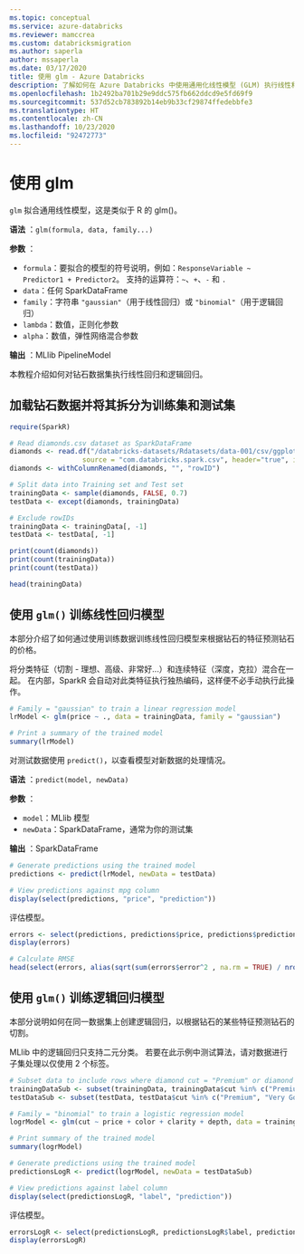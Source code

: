 ```yaml
---
ms.topic: conceptual
ms.service: azure-databricks
ms.reviewer: mamccrea
ms.custom: databricksmigration
ms.author: saperla
author: mssaperla
ms.date: 03/17/2020
title: 使用 glm - Azure Databricks
description: 了解如何在 Azure Databricks 中使用通用化线性模型 (GLM) 执行线性和逻辑回归。
ms.openlocfilehash: 1b2492ba701b29e9ddc575fb662ddcd9e5fd69f9
ms.sourcegitcommit: 537d52cb783892b14eb9b33cf29874ffedebbfe3
ms.translationtype: HT
ms.contentlocale: zh-CN
ms.lasthandoff: 10/23/2020
ms.locfileid: "92472773"
---
```

# <a name="use-glm"></a>使用 glm

`glm` 拟合通用线性模型，这是类似于 R 的 glm()。

**语法** ：`glm(formula, data, family...)`

**参数** ：

* `formula`：要拟合的模型的符号说明，例如：`ResponseVariable ~ Predictor1 + Predictor2`。 支持的运算符：`~`、`+`、`-` 和 `.`
* `data`：任何 SparkDataFrame
* `family`：字符串 `"gaussian"`（用于线性回归）或 `"binomial"`（用于逻辑回归）
* `lambda`：数值，正则化参数
* `alpha`：数值，弹性网络混合参数

**输出** ：MLlib PipelineModel

本教程介绍如何对钻石数据集执行线性回归和逻辑回归。

## <a name="load-diamonds-data-and-split-into-training-and-test-sets"></a>加载钻石数据并将其拆分为训练集和测试集

```r
require(SparkR)

# Read diamonds.csv dataset as SparkDataFrame
diamonds <- read.df("/databricks-datasets/Rdatasets/data-001/csv/ggplot2/diamonds.csv",
                  source = "com.databricks.spark.csv", header="true", inferSchema = "true")
diamonds <- withColumnRenamed(diamonds, "", "rowID")

# Split data into Training set and Test set
trainingData <- sample(diamonds, FALSE, 0.7)
testData <- except(diamonds, trainingData)

# Exclude rowIDs
trainingData <- trainingData[, -1]
testData <- testData[, -1]

print(count(diamonds))
print(count(trainingData))
print(count(testData))
```

```r
head(trainingData)
```

## <a name="train-a-linear-regression-model-using-glm"></a>使用 `glm()` 训练线性回归模型

本部分介绍了如何通过使用训练数据训练线性回归模型来根据钻石的特征预测钻石的价格。

将分类特征（切割 - 理想、高级、非常好...）和连续特征（深度，克拉）混合在一起。
在内部，SparkR 会自动对此类特征执行独热编码，这样便不必手动执行此操作。

```r
# Family = "gaussian" to train a linear regression model
lrModel <- glm(price ~ ., data = trainingData, family = "gaussian")

# Print a summary of the trained model
summary(lrModel)
```

对测试数据使用 `predict()`，以查看模型对新数据的处理情况。

**语法** ：`predict(model, newData)`

**参数** ：

* `model`：MLlib 模型
* `newData`：SparkDataFrame，通常为你的测试集

**输出** ：SparkDataFrame

```r
# Generate predictions using the trained model
predictions <- predict(lrModel, newData = testData)

# View predictions against mpg column
display(select(predictions, "price", "prediction"))
```

评估模型。

```r
errors <- select(predictions, predictions$price, predictions$prediction, alias(predictions$price - predictions$prediction, "error"))
display(errors)

# Calculate RMSE
head(select(errors, alias(sqrt(sum(errors$error^2 , na.rm = TRUE) / nrow(errors)), "RMSE")))
```

## <a name="train-a-logistic-regression-model-using-glm"></a>使用 `glm()` 训练逻辑回归模型

本部分说明如何在同一数据集上创建逻辑回归，以根据钻石的某些特征预测钻石的切割。

MLlib 中的逻辑回归只支持二元分类。 若要在此示例中测试算法，请对数据进行子集处理以仅使用 2 个标签。

```r
# Subset data to include rows where diamond cut = "Premium" or diamond cut = "Very Good"
trainingDataSub <- subset(trainingData, trainingData$cut %in% c("Premium", "Very Good"))
testDataSub <- subset(testData, testData$cut %in% c("Premium", "Very Good"))
```

```r
# Family = "binomial" to train a logistic regression model
logrModel <- glm(cut ~ price + color + clarity + depth, data = trainingDataSub, family = "binomial")

# Print summary of the trained model
summary(logrModel)
```

```r
# Generate predictions using the trained model
predictionsLogR <- predict(logrModel, newData = testDataSub)

# View predictions against label column
display(select(predictionsLogR, "label", "prediction"))
```

评估模型。

```r
errorsLogR <- select(predictionsLogR, predictionsLogR$label, predictionsLogR$prediction, alias(abs(predictionsLogR$label - predictionsLogR$prediction), "error"))
display(errorsLogR)
```